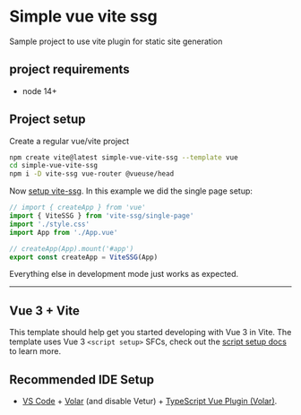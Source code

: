 # Simple vue vite ssg

Sample project to use vite plugin for static site generation

## project requirements

- node 14+

## Project setup

Create a regular vue/vite project

```bash
npm create vite@latest simple-vue-vite-ssg --template vue
cd simple-vue-vite-ssg
npm i -D vite-ssg vue-router @vueuse/head
```

Now [setup vite-ssg](https://github.com/antfu/vite-ssg). In this example we did
the single page setup:

```javascript
// import { createApp } from 'vue'
import { ViteSSG } from 'vite-ssg/single-page'
import './style.css'
import App from './App.vue'

// createApp(App).mount('#app')
export const createApp = ViteSSG(App)

```

Everything else in development mode just works as expected.

---

## Vue 3 + Vite

This template should help get you started developing with Vue 3 in Vite. The template uses Vue 3 `<script setup>` SFCs, check out the [script setup docs](https://v3.vuejs.org/api/sfc-script-setup.html#sfc-script-setup) to learn more.

## Recommended IDE Setup

- [VS Code](https://code.visualstudio.com/) + [Volar](https://marketplace.visualstudio.com/items?itemName=Vue.volar) (and disable Vetur) + [TypeScript Vue Plugin (Volar)](https://marketplace.visualstudio.com/items?itemName=Vue.vscode-typescript-vue-plugin).
